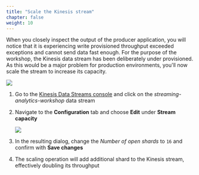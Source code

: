 ```yaml
---
title: "Scale the Kinesis stream"
chapter: false
weight: 10
---
```


When you closely inspect the output of the producer application, you will notice that it is experiencing write provisioned throughput exceeded exceptions and cannot send data fast enough. For the purpose of the workshop, the Kinesis data stream has been deliberately under provisioned. As this would be a major problem for production environments, you'll now scale the stream to increase its capacity.

![](/images/intellij-13-replay-lag-copy.png)

1. Go to the [Kinesis Data Streams console](https://console.aws.amazon.com/kinesis/home#/streams/list) and click on the *streaming-analytics-workshop* data stream

1. Navigate to the **Configuration** tab and choose **Edit** under **Stream capacity**

	![](/images/kds-update-shards.png)

1. In the resulting dialog, change the *Number of open shards* to `16` and confirm with **Save changes**

1. The scaling operation will add additional shard to the Kinesis stream, effectively doubling its throughput

